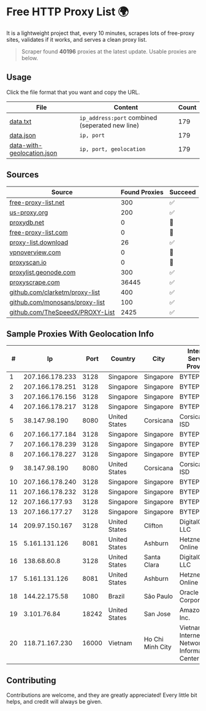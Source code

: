 
# Free HTTP Proxy List 🌍

It is a lightweight project that, every 10 minutes, scrapes lots of free-proxy sites, validates if it works, and serves a clean proxy list.


> Scraper found **40196** proxies at the latest update. Usable proxies are below.

## Usage

Click the file format that you want and copy the URL.


|File|Content|Count|
|----|-------|-----|
|[data.txt](https://raw.githubusercontent.com/themiralay/Proxy-List-World/master/data.txt)|`ip_address:port` combined (seperated new line)|179|
|[data.json](https://raw.githubusercontent.com/themiralay/Proxy-List-World/master/data.json)|`ip, port`|179|
|[data-with-geolocation.json](https://raw.githubusercontent.com/themiralay/Proxy-List-World/master/data-with-geolocation.json)|`ip, port, geolocation`|179|

## Sources

|Source|Found Proxies|Succeed|
|------|-------------|-------|
|[free-proxy-list.net](https://free-proxy-list.net)|300|✅|
|[us-proxy.org](https://www.us-proxy.org)|200|✅|
|[proxydb.net](http://proxydb.net)|0|🚫|
|[free-proxy-list.com](https://free-proxy-list.com/?page=&port=&type%5B%5D=http&type%5B%5D=https&up_time=0&search=Search)|0|🚫|
|[proxy-list.download](https://www.proxy-list.download/HTTP)|26|✅|
|[vpnoverview.com](https://vpnoverview.com/privacy/anonymous-browsing/free-proxy-servers)|0|🚫|
|[proxyscan.io](https://www.proxyscan.io)|0|🚫|
|[proxylist.geonode.com](https://proxylist.geonode.com/api/proxy-list?limit=300&page=1&sort_by=lastChecked&sort_type=desc&protocols=http,https)|300|✅|
|[proxyscrape.com](https://api.proxyscrape.com/v2/?request=displayproxies&protocol=http&timeout=10000&country=all&ssl=all&anonymity=all)|36445|✅|
|[github.com/clarketm/proxy-list](https://raw.githubusercontent.com/clarketm/proxy-list/master/proxy-list-raw.txt)|400|✅|
|[github.com/monosans/proxy-list](https://raw.githubusercontent.com/monosans/proxy-list/main/proxies/http.txt)|100|✅|
|[github.com/TheSpeedX/PROXY-List](https://raw.githubusercontent.com/TheSpeedX/PROXY-List/master/http.txt)|2425|✅|


## Sample Proxies With Geolocation Info

|#|Ip|Port|Country|City|Internet Service Provider|
|-|--|----|-------|----|-------------------------|
|1|207.166.178.233|3128|Singapore|Singapore|BYTEPLUS|
|2|207.166.178.251|3128|Singapore|Singapore|BYTEPLUS|
|3|207.166.176.156|3128|Singapore|Singapore|BYTEPLUS|
|4|207.166.178.217|3128|Singapore|Singapore|BYTEPLUS|
|5|38.147.98.190|8080|United States|Corsicana|Corsicana ISD|
|6|207.166.177.184|3128|Singapore|Singapore|BYTEPLUS|
|7|207.166.178.239|3128|Singapore|Singapore|BYTEPLUS|
|8|207.166.178.227|3128|Singapore|Singapore|BYTEPLUS|
|9|38.147.98.190|8080|United States|Corsicana|Corsicana ISD|
|10|207.166.178.240|3128|Singapore|Singapore|BYTEPLUS|
|11|207.166.178.232|3128|Singapore|Singapore|BYTEPLUS|
|12|207.166.177.93|3128|Singapore|Singapore|BYTEPLUS|
|13|207.166.177.27|3128|Singapore|Singapore|BYTEPLUS|
|14|209.97.150.167|3128|United States|Clifton|DigitalOcean, LLC|
|15|5.161.131.126|8081|United States|Ashburn|Hetzner Online GmbH|
|16|138.68.60.8|3128|United States|Santa Clara|DigitalOcean, LLC|
|17|5.161.131.126|8081|United States|Ashburn|Hetzner Online GmbH|
|18|144.22.175.58|1080|Brazil|São Paulo|Oracle Corporation|
|19|3.101.76.84|18242|United States|San Jose|Amazon.com, Inc.|
|20|118.71.167.230|16000|Vietnam|Ho Chi Minh City|Vietnam Internet Network Information Center|



## Contributing

Contributions are welcome, and they are greatly appreciated! Every
little bit helps, and credit will always be given.

